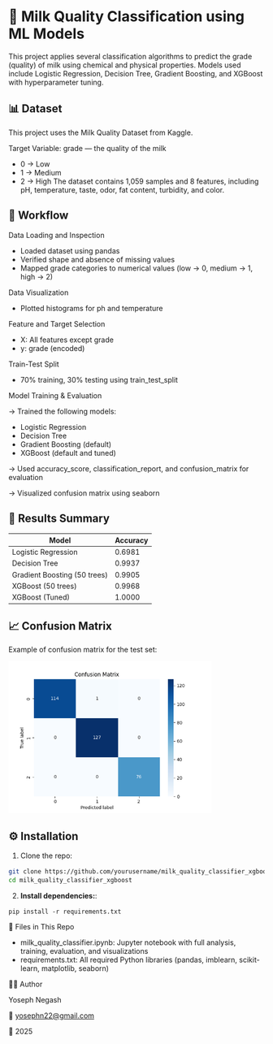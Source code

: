 # 🥛 Milk Quality Classification using ML Models
This project applies several classification algorithms to predict the grade (quality) of milk using chemical and physical properties. 
Models used include Logistic Regression, Decision Tree, Gradient Boosting, and XGBoost with hyperparameter tuning.

## 📊 Dataset
This project uses the Milk Quality Dataset from Kaggle.

Target Variable: grade — the quality of the milk

- 0 → Low
- 1 → Medium
- 2 → High
The dataset contains 1,059 samples and 8 features, including pH, temperature, taste, odor, fat content, turbidity, and color.

## 🚀 Workflow

Data Loading and Inspection
- Loaded dataset using pandas
- Verified shape and absence of missing values
- Mapped grade categories to numerical values (low → 0, medium → 1, high → 2)

Data Visualization

- Plotted histograms for ph and temperature
  
Feature and Target Selection

- X: All features except grade
- y: grade (encoded)

Train-Test Split

- 70% training, 30% testing using train_test_split

Model Training & Evaluation

-> Trained the following models:

- Logistic Regression
- Decision Tree
- Gradient Boosting (default)
- XGBoost (default and tuned)

-> Used accuracy_score, classification_report, and confusion_matrix for evaluation

-> Visualized confusion matrix using seaborn

## 🧾 Results Summary

| Model                       | Accuracy |
|-----------------------------|----------|
| Logistic Regression         | 0.6981   |
| Decision Tree               | 0.9937   | 
| Gradient Boosting (50 trees)| 0.9905   | 
| XGBoost (50 trees)          | 0.9968   | 
| XGBoost (Tuned)             | 1.0000   |

## 📈 Confusion Matrix

Example of confusion matrix for the test set:

<img src="images/confusion_matrix.png" alt="Confusion Matrix" width="400">

## ⚙️ Installation

1. Clone the repo:

```bash
git clone https://github.com/yourusername/milk_quality_classifier_xgboost.git
cd milk_quality_classifier_xgboost
```
2. **Install dependencies:**:   
```commandline
pip install -r requirements.txt
```

📂 Files in This Repo

- milk_quality_classifier.ipynb: Jupyter notebook with full analysis, training, evaluation, and visualizations
- requirements.txt: All required Python libraries (pandas, imblearn, scikit-learn, matplotlib, seaborn)

👨‍💻 Author

Yoseph Negash

📧 yosephn22@gmail.com

📅 2025



